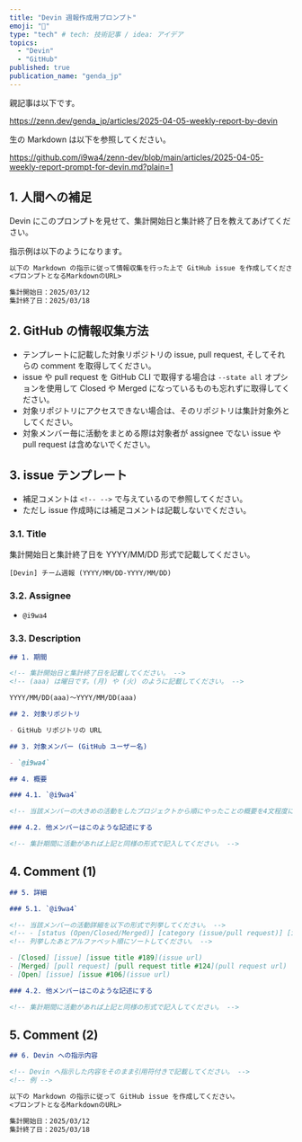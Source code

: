 ```yaml
---
title: "Devin 週報作成用プロンプト"
emoji: "🐴"
type: "tech" # tech: 技術記事 / idea: アイデア
topics:
  - "Devin"
  - "GitHub"
published: true
publication_name: "genda_jp"
---
```


親記事は以下です。

https://zenn.dev/genda_jp/articles/2025-04-05-weekly-report-by-devin


生の Markdown は以下を参照してください。

https://github.com/i9wa4/zenn-dev/blob/main/articles/2025-04-05-weekly-report-prompt-for-devin.md?plain=1

## 1. 人間への補足

Devin にこのプロンプトを見せて、集計開始日と集計終了日を教えてあげてください。

指示例は以下のようになります。

```markdown
以下の Markdown の指示に従って情報収集を行った上で GitHub issue を作成してください。
<プロンプトとなるMarkdownのURL>

集計開始日：2025/03/12
集計終了日：2025/03/18
```

## 2. GitHub の情報収集方法

- テンプレートに記載した対象リポジトリの issue, pull request, そしてそれらの comment を取得してください。
- issue や pull request を GitHub CLI で取得する場合は `--state all` オプションを使用して Closed や Merged になっているものも忘れずに取得してください。
- 対象リポジトリにアクセスできない場合は、そのリポジトリは集計対象外としてください。
- 対象メンバー毎に活動をまとめる際は対象者が assignee でない issue や pull request は含めないでください。

## 3. issue テンプレート

- 補足コメントは `<!-- -->` で与えているので参照してください。
- ただし issue 作成時には補足コメントは記載しないでください。

### 3.1. Title

集計開始日と集計終了日を YYYY/MM/DD 形式で記載してください。

```
[Devin] チーム週報 (YYYY/MM/DD-YYYY/MM/DD)
```

### 3.2. Assignee

- `@i9wa4`

### 3.3. Description

```markdown
## 1. 期間

<!-- 集計開始日と集計終了日を記載してください。 -->
<!-- (aaa) は曜日です。(月) や (火) のように記載してください。 -->

YYYY/MM/DD(aaa)～YYYY/MM/DD(aaa)

## 2. 対象リポジトリ

- GitHub リポジトリの URL

## 3. 対象メンバー (GitHub ユーザー名)

- `@i9wa4`

## 4. 概要

### 4.1. `@i9wa4`

<!-- 当該メンバーの大きめの活動をしたプロジェクトから順にやったことの概要を4文程度に要約して紹介してください。 -->

### 4.2. 他メンバーはこのような記述にする

<!-- 集計期間に活動があれば上記と同様の形式で記入してください。 -->
```

## 4. Comment (1)

```markdown
## 5. 詳細

### 5.1. `@i9wa4`

<!-- 当該メンバーの活動詳細を以下の形式で列挙してください。 -->
<!-- - [status (Open/Closed/Merged)] [category (issue/pull request)] [issue/pull request title #number](URL) -->
<!-- 列挙したあとアルファベット順にソートしてください。 -->

- [Closed] [issue] [issue title #189](issue url)
- [Merged] [pull request] [pull request title #124](pull request url)
- [Open] [issue] [issue #106](issue url)

### 4.2. 他メンバーはこのような記述にする

<!-- 集計期間に活動があれば上記と同様の形式で記入してください。 -->
```

## 5. Comment (2)

```markdown
## 6. Devin への指示内容

<!-- Devin へ指示した内容をそのまま引用符付きで記載してください。 -->
<!-- 例 -->

以下の Markdown の指示に従って GitHub issue を作成してください。
<プロンプトとなるMarkdownのURL>

集計開始日：2025/03/12
集計終了日：2025/03/18
```
